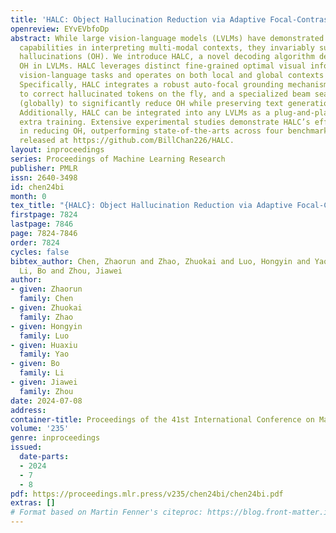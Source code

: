 ```yaml
---
title: 'HALC: Object Hallucination Reduction via Adaptive Focal-Contrast Decoding'
openreview: EYvEVbfoDp
abstract: While large vision-language models (LVLMs) have demonstrated impressive
  capabilities in interpreting multi-modal contexts, they invariably suffer from object
  hallucinations (OH). We introduce HALC, a novel decoding algorithm designed to mitigate
  OH in LVLMs. HALC leverages distinct fine-grained optimal visual information in
  vision-language tasks and operates on both local and global contexts simultaneously.
  Specifically, HALC integrates a robust auto-focal grounding mechanism (locally)
  to correct hallucinated tokens on the fly, and a specialized beam search algorithm
  (globally) to significantly reduce OH while preserving text generation quality.
  Additionally, HALC can be integrated into any LVLMs as a plug-and-play module without
  extra training. Extensive experimental studies demonstrate HALC’s effectiveness
  in reducing OH, outperforming state-of-the-arts across four benchmarks. Code is
  released at https://github.com/BillChan226/HALC.
layout: inproceedings
series: Proceedings of Machine Learning Research
publisher: PMLR
issn: 2640-3498
id: chen24bi
month: 0
tex_title: "{HALC}: Object Hallucination Reduction via Adaptive Focal-Contrast Decoding"
firstpage: 7824
lastpage: 7846
page: 7824-7846
order: 7824
cycles: false
bibtex_author: Chen, Zhaorun and Zhao, Zhuokai and Luo, Hongyin and Yao, Huaxiu and
  Li, Bo and Zhou, Jiawei
author:
- given: Zhaorun
  family: Chen
- given: Zhuokai
  family: Zhao
- given: Hongyin
  family: Luo
- given: Huaxiu
  family: Yao
- given: Bo
  family: Li
- given: Jiawei
  family: Zhou
date: 2024-07-08
address:
container-title: Proceedings of the 41st International Conference on Machine Learning
volume: '235'
genre: inproceedings
issued:
  date-parts:
  - 2024
  - 7
  - 8
pdf: https://proceedings.mlr.press/v235/chen24bi/chen24bi.pdf
extras: []
# Format based on Martin Fenner's citeproc: https://blog.front-matter.io/posts/citeproc-yaml-for-bibliographies/
---
```

